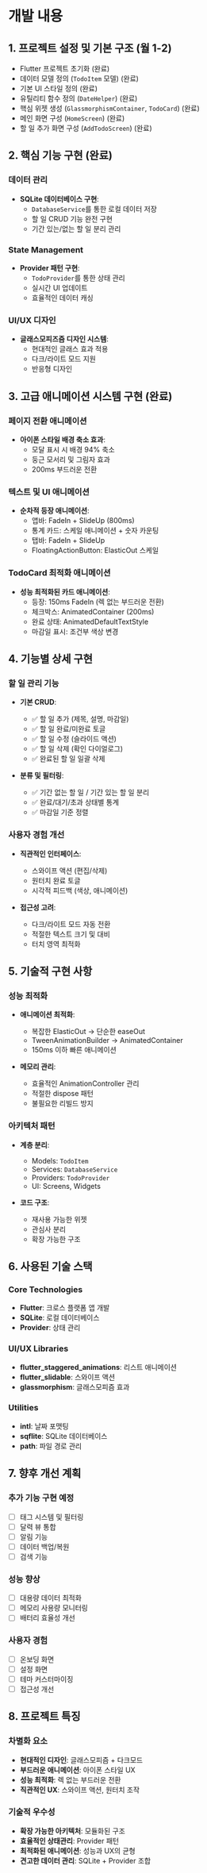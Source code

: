 # 개발 내용

## 1. 프로젝트 설정 및 기본 구조 (월 1-2)

- Flutter 프로젝트 초기화 (완료)
- 데이터 모델 정의 (`TodoItem` 모델) (완료)
- 기본 UI 스타일 정의 (완료)
- 유틸리티 함수 정의 (`DateHelper`) (완료)
- 핵심 위젯 생성 (`GlassmorphismContainer`, `TodoCard`) (완료)
- 메인 화면 구성 (`HomeScreen`) (완료)
- 할 일 추가 화면 구성 (`AddTodoScreen`) (완료)

## 2. 핵심 기능 구현 (완료)

### 데이터 관리
- **SQLite 데이터베이스 구현**:
  - `DatabaseService`를 통한 로컬 데이터 저장
  - 할 일 CRUD 기능 완전 구현
  - 기간 있는/없는 할 일 분리 관리

### State Management
- **Provider 패턴 구현**:
  - `TodoProvider`를 통한 상태 관리
  - 실시간 UI 업데이트
  - 효율적인 데이터 캐싱

### UI/UX 디자인
- **글래스모피즈즘 디자인 시스템**:
  - 현대적인 글래스 효과 적용
  - 다크/라이트 모드 지원
  - 반응형 디자인

## 3. 고급 애니메이션 시스템 구현 (완료)

### 페이지 전환 애니메이션
- **아이폰 스타일 배경 축소 효과**:
  - 모달 표시 시 배경 94% 축소
  - 둥근 모서리 및 그림자 효과
  - 200ms 부드러운 전환

### 텍스트 및 UI 애니메이션
- **순차적 등장 애니메이션**:
  - 앱바: FadeIn + SlideUp (800ms)
  - 통계 카드: 스케일 애니메이션 + 숫자 카운팅
  - 탭바: FadeIn + SlideUp
  - FloatingActionButton: ElasticOut 스케일

### TodoCard 최적화 애니메이션
- **성능 최적화된 카드 애니메이션**:
  - 등장: 150ms FadeIn (렉 없는 부드러운 전환)
  - 체크박스: AnimatedContainer (200ms)
  - 완료 상태: AnimatedDefaultTextStyle
  - 마감일 표시: 조건부 색상 변경

## 4. 기능별 상세 구현

### 할 일 관리 기능
- **기본 CRUD**:
  - ✅ 할 일 추가 (제목, 설명, 마감일)
  - ✅ 할 일 완료/미완료 토글
  - ✅ 할 일 수정 (슬라이드 액션)
  - ✅ 할 일 삭제 (확인 다이얼로그)
  - ✅ 완료된 할 일 일괄 삭제

- **분류 및 필터링**:
  - ✅ 기간 없는 할 일 / 기간 있는 할 일 분리
  - ✅ 완료/대기/초과 상태별 통계
  - ✅ 마감일 기준 정렬

### 사용자 경험 개선
- **직관적인 인터페이스**:
  - 스와이프 액션 (편집/삭제)
  - 원터치 완료 토글
  - 시각적 피드백 (색상, 애니메이션)

- **접근성 고려**:
  - 다크/라이트 모드 자동 전환
  - 적절한 텍스트 크기 및 대비
  - 터치 영역 최적화

## 5. 기술적 구현 사항

### 성능 최적화
- **애니메이션 최적화**:
  - 복잡한 ElasticOut → 단순한 easeOut
  - TweenAnimationBuilder → AnimatedContainer
  - 150ms 이하 빠른 애니메이션

- **메모리 관리**:
  - 효율적인 AnimationController 관리
  - 적절한 dispose 패턴
  - 불필요한 리빌드 방지

### 아키텍처 패턴
- **계층 분리**:
  - Models: `TodoItem`
  - Services: `DatabaseService`  
  - Providers: `TodoProvider`
  - UI: Screens, Widgets

- **코드 구조**:
  - 재사용 가능한 위젯
  - 관심사 분리
  - 확장 가능한 구조

## 6. 사용된 기술 스택

### Core Technologies
- **Flutter**: 크로스 플랫폼 앱 개발
- **SQLite**: 로컬 데이터베이스
- **Provider**: 상태 관리

### UI/UX Libraries
- **flutter_staggered_animations**: 리스트 애니메이션
- **flutter_slidable**: 스와이프 액션
- **glassmorphism**: 글래스모피즘 효과

### Utilities
- **intl**: 날짜 포맷팅
- **sqflite**: SQLite 데이터베이스
- **path**: 파일 경로 관리

## 7. 향후 개선 계획

### 추가 기능 구현 예정
- [ ] 태그 시스템 및 필터링
- [ ] 달력 뷰 통합
- [ ] 알림 기능
- [ ] 데이터 백업/복원
- [ ] 검색 기능

### 성능 향상
- [ ] 대용량 데이터 최적화
- [ ] 메모리 사용량 모니터링
- [ ] 배터리 효율성 개선

### 사용자 경험
- [ ] 온보딩 화면
- [ ] 설정 화면
- [ ] 테마 커스터마이징
- [ ] 접근성 개선

## 8. 프로젝트 특징

### 차별화 요소
- **현대적인 디자인**: 글래스모피즘 + 다크모드
- **부드러운 애니메이션**: 아이폰 스타일 UX
- **성능 최적화**: 렉 없는 부드러운 전환
- **직관적인 UX**: 스와이프 액션, 원터치 조작

### 기술적 우수성
- **확장 가능한 아키텍처**: 모듈화된 구조
- **효율적인 상태관리**: Provider 패턴
- **최적화된 애니메이션**: 성능과 UX의 균형
- **견고한 데이터 관리**: SQLite + Provider 조합
